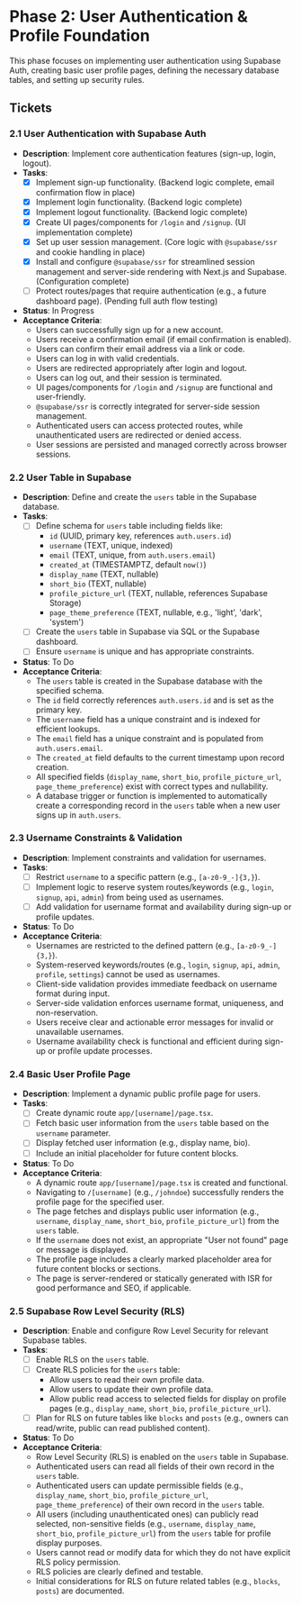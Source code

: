 # Phase 2: User Authentication & Profile Foundation

This phase focuses on implementing user authentication using Supabase Auth, creating basic user profile pages, defining the necessary database tables, and setting up security rules.

## Tickets

### 2.1 User Authentication with Supabase Auth

- **Description**: Implement core authentication features (sign-up, login, logout).
- **Tasks**:
  - [x] Implement sign-up functionality. (Backend logic complete, email confirmation flow in place)
  - [x] Implement login functionality. (Backend logic complete)
  - [x] Implement logout functionality. (Backend logic complete)
  - [x] Create UI pages/components for `/login` and `/signup`. (UI implementation complete)
  - [x] Set up user session management. (Core logic with `@supabase/ssr` and cookie handling in place)
  - [x] Install and configure `@supabase/ssr` for streamlined session management and server-side rendering with Next.js and Supabase. (Configuration complete)
  - [ ] Protect routes/pages that require authentication (e.g., a future dashboard page). (Pending full auth flow testing)
- **Status**: In Progress
- **Acceptance Criteria**:
  - Users can successfully sign up for a new account.
  - Users receive a confirmation email (if email confirmation is enabled).
  - Users can confirm their email address via a link or code.
  - Users can log in with valid credentials.
  - Users are redirected appropriately after login and logout.
  - Users can log out, and their session is terminated.
  - UI pages/components for `/login` and `/signup` are functional and user-friendly.
  - `@supabase/ssr` is correctly integrated for server-side session management.
  - Authenticated users can access protected routes, while unauthenticated users are redirected or denied access.
  - User sessions are persisted and managed correctly across browser sessions.

### 2.2 User Table in Supabase

- **Description**: Define and create the `users` table in the Supabase database.
- **Tasks**:
  - [ ] Define schema for `users` table including fields like:
    - `id` (UUID, primary key, references `auth.users.id`)
    - `username` (TEXT, unique, indexed)
    - `email` (TEXT, unique, from `auth.users.email`)
    - `created_at` (TIMESTAMPTZ, default `now()`)
    - `display_name` (TEXT, nullable)
    - `short_bio` (TEXT, nullable)
    - `profile_picture_url` (TEXT, nullable, references Supabase Storage)
    - `page_theme_preference` (TEXT, nullable, e.g., 'light', 'dark', 'system')
  - [ ] Create the `users` table in Supabase via SQL or the Supabase dashboard.
  - [ ] Ensure `username` is unique and has appropriate constraints.
- **Status**: To Do
- **Acceptance Criteria**:
  - The `users` table is created in the Supabase database with the specified schema.
  - The `id` field correctly references `auth.users.id` and is set as the primary key.
  - The `username` field has a unique constraint and is indexed for efficient lookups.
  - The `email` field has a unique constraint and is populated from `auth.users.email`.
  - The `created_at` field defaults to the current timestamp upon record creation.
  - All specified fields (`display_name`, `short_bio`, `profile_picture_url`, `page_theme_preference`) exist with correct types and nullability.
  - A database trigger or function is implemented to automatically create a corresponding record in the `users` table when a new user signs up in `auth.users`.

### 2.3 Username Constraints & Validation

- **Description**: Implement constraints and validation for usernames.
- **Tasks**:
  - [ ] Restrict `username` to a specific pattern (e.g., `[a-z0-9_-]{3,}`).
  - [ ] Implement logic to reserve system routes/keywords (e.g., `login`, `signup`, `api`, `admin`) from being used as usernames.
  - [ ] Add validation for username format and availability during sign-up or profile updates.
- **Status**: To Do
- **Acceptance Criteria**:
  - Usernames are restricted to the defined pattern (e.g., `[a-z0-9_-]{3,}`).
  - System-reserved keywords/routes (e.g., `login`, `signup`, `api`, `admin`, `profile`, `settings`) cannot be used as usernames.
  - Client-side validation provides immediate feedback on username format during input.
  - Server-side validation enforces username format, uniqueness, and non-reservation.
  - Users receive clear and actionable error messages for invalid or unavailable usernames.
  - Username availability check is functional and efficient during sign-up or profile update processes.

### 2.4 Basic User Profile Page

- **Description**: Implement a dynamic public profile page for users.
- **Tasks**:
  - [ ] Create dynamic route `app/[username]/page.tsx`.
  - [ ] Fetch basic user information from the `users` table based on the `username` parameter.
  - [ ] Display fetched user information (e.g., display name, bio).
  - [ ] Include an initial placeholder for future content blocks.
- **Status**: To Do
- **Acceptance Criteria**:
  - A dynamic route `app/[username]/page.tsx` is created and functional.
  - Navigating to `/[username]` (e.g., `/johndoe`) successfully renders the profile page for the specified user.
  - The page fetches and displays public user information (e.g., `username`, `display_name`, `short_bio`, `profile_picture_url`) from the `users` table.
  - If the `username` does not exist, an appropriate "User not found" page or message is displayed.
  - The profile page includes a clearly marked placeholder area for future content blocks or sections.
  - The page is server-rendered or statically generated with ISR for good performance and SEO, if applicable.

### 2.5 Supabase Row Level Security (RLS)

- **Description**: Enable and configure Row Level Security for relevant Supabase tables.
- **Tasks**:
  - [ ] Enable RLS on the `users` table.
  - [ ] Create RLS policies for the `users` table:
    - Allow users to read their own profile data.
    - Allow users to update their own profile data.
    - Allow public read access to selected fields for display on profile pages (e.g., `display_name`, `short_bio`, `profile_picture_url`).
  - [ ] Plan for RLS on future tables like `blocks` and `posts` (e.g., owners can read/write, public can read published content).
- **Status**: To Do
- **Acceptance Criteria**:
  - Row Level Security (RLS) is enabled on the `users` table in Supabase.
  - Authenticated users can read all fields of their own record in the `users` table.
  - Authenticated users can update permissible fields (e.g., `display_name`, `short_bio`, `profile_picture_url`, `page_theme_preference`) of their own record in the `users` table.
  - All users (including unauthenticated ones) can publicly read selected, non-sensitive fields (e.g., `username`, `display_name`, `short_bio`, `profile_picture_url`) from the `users` table for profile display purposes.
  - Users cannot read or modify data for which they do not have explicit RLS policy permission.
  - RLS policies are clearly defined and testable.
  - Initial considerations for RLS on future related tables (e.g., `blocks`, `posts`) are documented.
